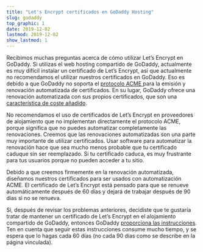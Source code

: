 ```yaml
---
title: "Let's Encrypt certificados en GoDaddy Hosting"
slug: godaddy
top_graphic: 1
date: 2019-12-02
lastmod: 2019-12-02
show_lastmod: 1
---
```



Recibimos muchas preguntas acerca de cómo utilizar Let’s Encrypt en GoDaddy. Si utilizas el web hosting compartido de GoDaddy, actualmente es muy difícil instalar un certificado de Let’s Encrypt, así que actualmente no recomendamos el utilizar nuestros certificados en GoDaddy. Eso es debido a que GoDaddy no soporta el [protocolo ACME ](https://tools.ietf.org/html/rfc8555) para la emisión y renovación automatizada de certificados. En su lugar, GoDaddy ofrece una renovación automatizada con sus propios certificados, que son una [característica de coste añadido](https://www.godaddy.com/web-security/ssl-certificate).

No recomendamos el uso de certificados de Let’s Encrypt en proveedores de alojamiento que no implementan directamente el protocolo ACME, porque significa que no puedes automatizar completamente las renovaciones. Creemos que las renovaciones automatizadas son una parte muy importante de utilizar certificados. Usar software para automatizar la renovación hace que sea mucho menos probable que tu certificado caduque sin ser reemplazado. Si tu certificado caduca, es muy frustrante para tus usuarios porque no pueden acceder a tu sitio.

Debido a que creemos firmemente en la renovación automatizada, diseñamos nuestros certificados para ser usados con automatización ACME. El certificado de Let’s Encrypt está pensado para que se renueve automáticamente después de 60 días y dejará de trabajar después de 90 días si no se renueva.

Si, después de revisar los problemas anteriores, decidiste que te gustaría tratar de mantener un certificado de Let’s Encrypt en el alojamiento compartido de GoDaddy, entonces GoDaddy [proporciona las instrucciones](https://www.godaddy.com/help/install-a-lets-encrypt-certificate-on-your-cpanel-hosting-account-28023). Ten en cuenta que seguir estas instrucciones consume mucho tiempo, y se espera que lo hagas cada 60 días (no cada 90 días como se describe en la página vinculada).

